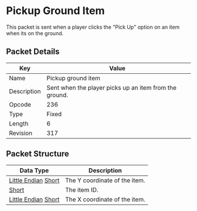 # Pickup Ground Item
This packet is sent when a player clicks the "Pick Up" option on an item when its on the ground.

## Packet Details
| Key | Value |
|--|--|
| Name | Pickup ground item |
| Description | Sent when the player picks up an item from the ground. |
| Opcode | 236 |
| Type | Fixed |
| Length | 6 |
| Revision | 317 |

## Packet Structure
| Data Type | Description |
|--|--|
| [Little Endian](/Data-Types.html#little-endian) [Short](/Data-Types.html#common-data-types) | The Y coordinate of the item. |
| [Short](/Data-Types.html#common-data-types) | The item ID. |
| [Little Endian](/Data-Types.html#little-endian) [Short](/Data-Types.html#common-data-types) | The X coordinate of the item. |
